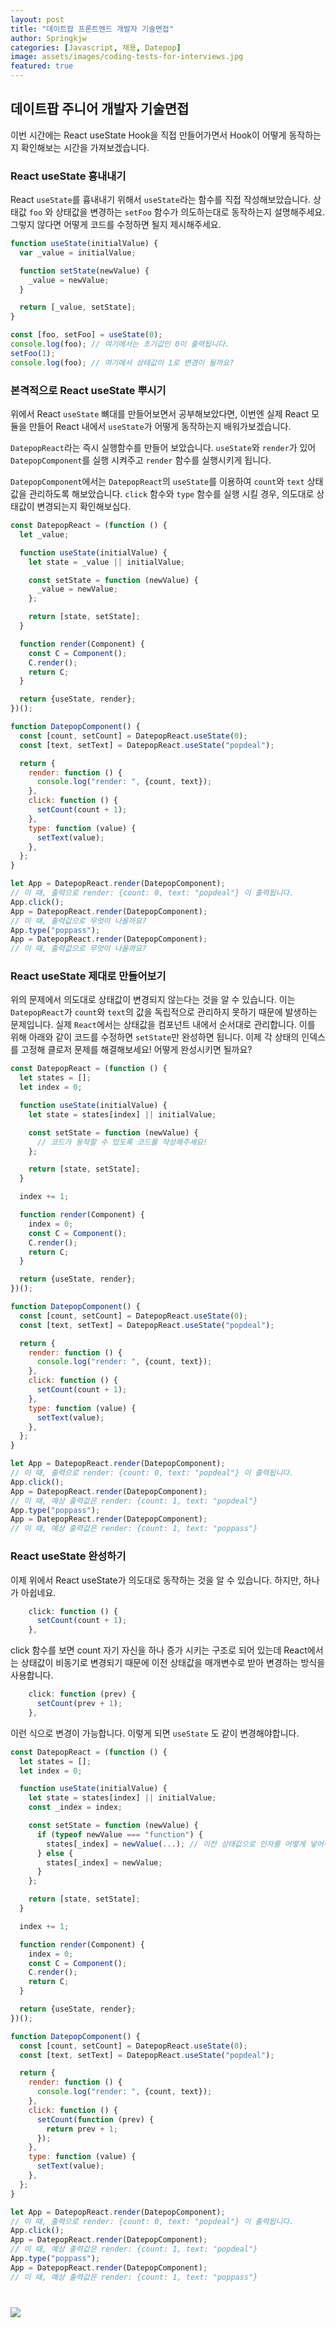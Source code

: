 ```yaml
---
layout: post
title: "데이트팝 프론트엔드 개발자 기술면접"
author: Springkjw
categories: [Javascript, 채용, Datepop]
image: assets/images/coding-tests-for-interviews.jpg
featured: true
---
```


## 데이트팝  주니어 개발자 기술면접

이번 시간에는 React useState Hook을 직접 만들어가면서 Hook이 어떻게 동작하는지 확인해보는 시간을 가져보겠습니다.

### React useState 흉내내기


React `useState`를 흉내내기 위해서 `useState`라는 함수를 직접 작성해보았습니다. 상태값 `foo` 와 상태값을 변경하는 `setFoo` 함수가 의도하는대로 동작하는지 설명해주세요. 그렇지 않다면 어떻게 코드를 수정하면 될지 제시해주세요.

```javascript
function useState(initialValue) {
  var _value = initialValue;

  function setState(newValue) {
    _value = newValue;
  }

  return [_value, setState];
}

const [foo, setFoo] = useState(0);
console.log(foo); // 여기에서는 초기값인 0이 출력됩니다.
setFoo(1);
console.log(foo); // 여기에서 상태값이 1로 변경이 될까요?
```

### 본격적으로 React useState 뿌시기

위에서 React `useState` 뼈대를 만들어보면서 공부해보았다면, 이번엔 실제 React 모듈을 만들어 React 내에서 `useState`가 어떻게 동작하는지 배워가보겠습니다. 

`DatepopReact`라는 즉시 실행함수를 만들어 보았습니다. `useState`와 `render`가 있어 `DatepopComponent`를 실행 시켜주고 `render` 함수를 실행시키게 됩니다.

`DatepopComponent`에서는 `DatepopReact`의 `useState`를 이용하여 `count`와 `text` 상태값을 관리하도록 해보았습니다. `click` 함수와 `type` 함수를 실행 시킬 경우, 의도대로 상태값이 변경되는지 확인해보십다.

```javascript
const DatepopReact = (function () {
  let _value;

  function useState(initialValue) {
    let state = _value || initialValue;

    const setState = function (newValue) {
      _value = newValue;
    };

    return [state, setState];
  }

  function render(Component) {
    const C = Component();
    C.render();
    return C;
  }

  return {useState, render};
})();

function DatepopComponent() {
  const [count, setCount] = DatepopReact.useState(0);
  const [text, setText] = DatepopReact.useState("popdeal");

  return {
    render: function () {
      console.log("render: ", {count, text});
    },
    click: function () {
      setCount(count + 1);
    },
    type: function (value) {
      setText(value);
    },
  };
}

let App = DatepopReact.render(DatepopComponent);
// 이 때, 출력으로 render: {count: 0, text: "popdeal"} 이 출력됩니다.
App.click();
App = DatepopReact.render(DatepopComponent);
// 이 때, 출력값으로 무엇이 나올까요?
App.type("poppass");
App = DatepopReact.render(DatepopComponent);
// 이 때, 출력값으로 무엇이 나올까요?
```

### React useState 제대로 만들어보기

위의 문제에서 의도대로 상태값이 변경되지 않는다는 것을 알 수 있습니다. 이는 `DatepopReact`가 `count`와 `text`의 값을 독립적으로 관리하지 못하기 때문에 발생하는 문제입니다. 실제 `React`에서는 상태값을 컴포넌트 내에서 순서대로 관리합니다. 이를 위해 아래와 같이 코드를 수정하면 `setState`만 완성하면 됩니다. 이제 각 상태의 인덱스를 고정해 클로저 문제를 해결해보세요! 어떻게 완성시키면 될까요?

```javascript
const DatepopReact = (function () {
  let states = [];
  let index = 0;

  function useState(initialValue) {
    let state = states[index] || initialValue;

    const setState = function (newValue) {
      // 코드가 동작할 수 있도록 코드를 작성해주세요!
    };

    return [state, setState];
  }

  index += 1;

  function render(Component) {
    index = 0;
    const C = Component();
    C.render();
    return C;
  }

  return {useState, render};
})();

function DatepopComponent() {
  const [count, setCount] = DatepopReact.useState(0);
  const [text, setText] = DatepopReact.useState("popdeal");

  return {
    render: function () {
      console.log("render: ", {count, text});
    },
    click: function () {
      setCount(count + 1);
    },
    type: function (value) {
      setText(value);
    },
  };
}

let App = DatepopReact.render(DatepopComponent);
// 이 때, 출력으로 render: {count: 0, text: "popdeal"} 이 출력됩니다.
App.click();
App = DatepopReact.render(DatepopComponent);
// 이 때, 예상 출력값은 render: {count: 1, text: "popdeal"}
App.type("poppass");
App = DatepopReact.render(DatepopComponent);
// 이 때, 예상 출력값은 render: {count: 1, text: "poppass"}
```

### React useState 완성하기

이제 위에서 React useState가 의도대로 동작하는 것을 알 수 있습니다. 하지만, 하나가 아쉽네요.

```javascript
    click: function () {
      setCount(count + 1);
    },
```

click 함수를 보면 count 자기 자신을 하나 증가 시키는 구조로 되어 있는데 React에서는 상태값이 비동기로 변경되기 때문에 이전 상태값을 매개변수로 받아 변경하는 방식을 사용합니다.

```javascript
    click: function (prev) {
      setCount(prev + 1);
    },
```

이런 식으로 변경이 가능합니다. 이렇게 되면 `useState` 도 같이 변경해야합니다.

```javascript
const DatepopReact = (function () {
  let states = [];
  let index = 0;

  function useState(initialValue) {
    let state = states[index] || initialValue;
    const _index = index;

    const setState = function (newValue) {
      if (typeof newValue === "function") {
        states[_index] = newValue(...); // 이전 상태값으로 인자를 어떻게 넣어주면 될까요?
      } else {
        states[_index] = newValue;
      }
    };

    return [state, setState];
  }

  index += 1;

  function render(Component) {
    index = 0;
    const C = Component();
    C.render();
    return C;
  }

  return {useState, render};
})();

function DatepopComponent() {
  const [count, setCount] = DatepopReact.useState(0);
  const [text, setText] = DatepopReact.useState("popdeal");

  return {
    render: function () {
      console.log("render: ", {count, text});
    },
    click: function () {
      setCount(function (prev) {
        return prev + 1;
      });
    },
    type: function (value) {
      setText(value);
    },
  };
}

let App = DatepopReact.render(DatepopComponent);
// 이 때, 출력으로 render: {count: 0, text: "popdeal"} 이 출력됩니다.
App.click();
App = DatepopReact.render(DatepopComponent);
// 이 때, 예상 출력값은 render: {count: 1, text: "popdeal"}
App.type("poppass");
App = DatepopReact.render(DatepopComponent);
// 이 때, 예상 출력값은 render: {count: 1, text: "poppass"}
```

<div style="max-width: 500px; width: 100%; margin-top: 40px;" >
<a href="https://datepop.co.kr/exhibition/list/666" target="_blank" rel="noopener noreferrer">
 <img src="https://cdn.datepop.co.kr/image/marketing/exhibition/list/2024-10-31/tz9faq9gl8.png=w1080">
 </a>
</div>